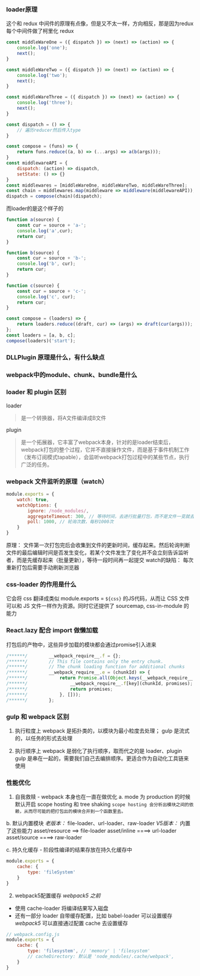 ### loader原理
这个和 redux 中间件的原理有点像，但是又不太一样，方向相反，那是因为redux每个中间件做了柯里化
redux
```js
const middleWareOne = ({ dispatch }) => (next) => (action) => {
    console.log('one');
    next();
}

const middleWareTwo = ({ dispatch }) => (next) => (action) => {
    console.log('two');
    next();
}

const middleWareThree = ({ dispatch }) => (next) => (action) => {
    console.log('three');
    next();
}

const dispatch = () => {
    // 遍历reducer然后传入type
}

const compose = (funs) => {
    return funs.reduce((a, b) => (...args) => a(b(args)));
}
const middlewareAPI = {
    dispatch: (action) => dispatch,
    setState: () => {}
}
const middlewares = [middleWareOne, middleWareTwo, middleWareThree];
const chain = middlewares.map(middleware => middleware(middlewareAPI));
dispatch = compose(chain)(dispatch);
```
而loader的是这个样子的
```js
function a(source) {
    const cur = source + 'a-';
    console.log('a',cur);
    return cur;
}

function b(source) {
    const cur = source + 'b-';
    console.log('b', cur);
    return cur;
}

function c(source) {
    const cur = source + 'c-';
    console.log('c', cur);
    return cur;
}

const compose = (loaders) => {
    return loaders.reduce((draft, cur) => (args) => draft(cur(args)));
};
const loaders = [a, b, c];
compose(loaders)('start');
```

### DLLPlugin 原理是什么，有什么缺点

### webpack中的module、chunk、bundle是什么

### loader 和 plugin 区别
loader
> 是一个转换器，将A文件编译成B文件

plugin
> 是一个拓展器，它丰富了webpack本身，针对的是loader结束后，webpack打包的整个过程，它并不直接操作文件，而是基于事件机制工作（发布订阅模式tapable），会监听webpack打包过程中的某些节点，执行广泛的任务。

### webpack 文件监听的原理（watch）
```js
module.exports = {
    watch: true,
    watchOptions: {
        ignore: /node_modules/,
        aggregateTimeout: 300, // 等待时间，去进行批量打包，而不是文件一变就去打包
        poll: 1000, // 轮询次数，每秒1000次
    }
}
```
原理：
文件第一次打包完后会收集到文件的更新时间，缓存起来。然后轮询判断文件的最后编辑时间是否发生变化，若某个文件发生了变化并不会立刻告诉监听者，而是先缓存起来（批量更新），等待一段时间再一起提交
watch的缺陷：
每次重新打包后需要手动刷新浏览器

### css-loader 的作用是什么
它会将 css 翻译成类似 module.exports = `${css}` 的JS代码，从而让 CSS 文件可以和 JS 文件一样作为资源。同时它还提供了 sourcemap, css-in-module 的能力

### React.lazy 配合 import 做懒加载
打包后的产物中，这些异步加载的模块都会通过promise引入进来
```js
/******/ 		__webpack_require__.f = {};
/******/ 		// This file contains only the entry chunk.
/******/ 		// The chunk loading function for additional chunks
/******/ 		__webpack_require__.e = (chunkId) => {
/******/ 			return Promise.all(Object.keys(__webpack_require__.f).reduce((promises, key) => {
/******/ 				__webpack_require__.f[key](chunkId, promises);
/******/ 				return promises;
/******/ 			}, []));
/******/ 		};
```

### gulp 和 webpack 区别
1. 执行粒度上
webpack 是拓扑类的，以模块为最小粒度去处理；
gulp 是流式的，以任务的形式去处理

2. 执行顺序上
webpack 是弱化了执行顺序，取而代之的是 loader、plugin
gulp 是串在一起的，需要我们自己去编排顺序。更适合作为自动化工具链来使用

### 性能优化
1. 自我救赎 - webpack 本身也在一直在做优化
a. mode 为 production 的时候默认开启 scope hosting 和 tree shaking
`scope hosting 会分析出模块之间的依赖，从而尽可能的把打包出的模块合并到一个函数里去。`

b. 默认内置模块
*老版本：*
file-loader、url-loader、raw-loader
*V5版本：*
内置了这些能力
asset/resource ==> file-loader
asset/inline ====> url-loader
asset/source ====> raw-loader

c. 持久化缓存 - 阶段性编译的结果存放在持久化缓存中
```js
module.exports = {
    cache: {
        type: 'fileSystem'
    }
}
```

2. webpack5配置缓存
*webpack5 之前*
* 使用 cache-loader 将编译结果写入磁盘
* 还有一部分 loader 自带缓存配置，比如 babel-loader 可以设置缓存
*webpack5*
可以直接通过配置 cache 去设置缓存
```js
// webpack.config.js
module.exports = {
    cache: {
        type: 'filesystem', // 'memory' | 'filesystem'
        // cacheDirectory: 默认是 'node_modules/.cache/webpack',
    }
}
```
